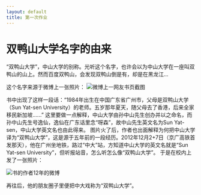 ```yaml
---
layout: default
title: 第一次作业
---
```


# 双鸭山大学名字的由来

   
“双鸭山大学”，中山大学的别称。光听这个名字，也许会以为中山大学在一座叫双鸭山的山上。然而百度双鸭山，会发现双鸭山倒是有，却是在黑龙江...
   
这个名字来源于微博上一张照片：
![微博上一网友书页截图](https://img-blog.csdn.net/20180923202433710?watermark/2/text/aHR0cHM6Ly9ibG9nLmNzZG4ubmV0L3dlaXhpbl80MzI2NjI0Nw==/font/5a6L5L2T/fontsize/400/fill/I0JBQkFCMA==/dissolve/70)

书中出现了这样一段话：“1984年出生在中国广东省广州市，父母是双鸭山大学（Sun Yat-sen University）的老师。五岁那年夏天，随父母去了香港，后来全家移民新加坡......”
这里要做一点解释，中山大学由孙中山先生创办并以之命名，而孙中山先生号逸仙，逸仙在广东话里念“呀森”，故中山先生英文名为Sun Yat-sen，中山大学英文名也由此得来。
图片火了后，作者也出面解释为何把中山大学译为“双鸭山大学”，这是源于五年前的一段经历。2012年12月2+7日（京广高铁首发那天），他在广州坐地铁，路过“中大”站，方知道中山大学的英文名就是“Sun Yat-sen University”，但听报站音，怎么听怎么像“双鸭山大学”。 于是在校内上发了一张照片：

![书的作者12年的微博](https://img-blog.csdn.net/20180923203418443?watermark/2/text/aHR0cHM6Ly9ibG9nLmNzZG4ubmV0L3dlaXhpbl80MzI2NjI0Nw==/font/5a6L5L2T/fontsize/400/fill/I0JBQkFCMA==/dissolve/70)

再往后，他的朋友圈子里便把中大戏称为“双鸭山大学”。





